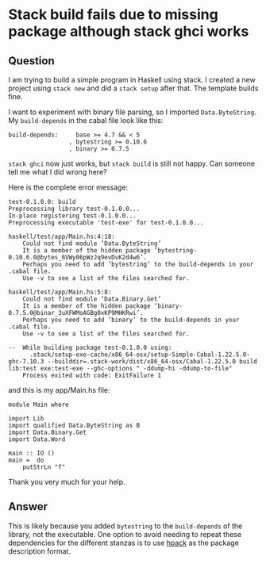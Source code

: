
# Stack build fails due to missing package although stack ghci works

## Question
        
I am trying to build a simple program in Haskell using stack. I created a new project using `stack new` and did a `stack setup` after that. The template builds fine.

I want to experiment with binary file parsing, so I imported `Data.ByteString`. My `build-depends` in the cabal file look like this:

    build-depends:     base >= 4.7 && < 5
                     , bytestring >= 0.10.6
                     , binary >= 0.7.5
    

`stack ghci` now just works, but `stack build` is still not happy. Can someone tell me what I did wrong here?

Here is the complete error message:

    test-0.1.0.0: build
    Preprocessing library test-0.1.0.0...
    In-place registering test-0.1.0.0...
    Preprocessing executable 'test-exe' for test-0.1.0.0...
    
    haskell/test/app/Main.hs:4:18:
        Could not find module ‘Data.ByteString’
        It is a member of the hidden package ‘bytestring-0.10.6.0@bytes_6VWy06pWzJq9evDvK2d4w6’.
        Perhaps you need to add ‘bytestring’ to the build-depends in your .cabal file.
        Use -v to see a list of the files searched for.
    
    haskell/test/app/Main.hs:5:8:
        Could not find module ‘Data.Binary.Get’
        It is a member of the hidden package ‘binary-0.7.5.0@binar_3uXFWMoAGBg0xKP9MHKRwi’.
        Perhaps you need to add ‘binary’ to the build-depends in your .cabal file.
        Use -v to see a list of the files searched for.
    
    --  While building package test-0.1.0.0 using:
          .stack/setup-exe-cache/x86_64-osx/setup-Simple-Cabal-1.22.5.0-ghc-7.10.3 --builddir=.stack-work/dist/x86_64-osx/Cabal-1.22.5.0 build lib:test exe:test-exe --ghc-options " -ddump-hi -ddump-to-file"
        Process exited with code: ExitFailure 1
    

and this is my app/Main.hs file:

    module Main where
    
    import Lib
    import qualified Data.ByteString as B
    import Data.Binary.Get
    import Data.Word
    
    main :: IO ()
    main =  do
        putStrLn "f"
    

Thank you very much for your help.

## Answer
        
This is likely because you added `bytestring` to the `build-depends` of the library, not the executable. One option to avoid needing to repeat these dependencies for the different stanzas is to use [hpack](https://github.com/sol/hpack) as the package description format.
